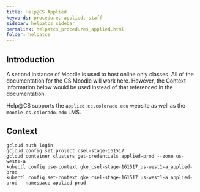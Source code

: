```yaml
---
title: Help@CS Applied
keywords: procedure, applied, staff
sidebar: helpatcs_sidebar
permalink: helpatcs_procedures_applied.html
folder: helpatcs
---
```


## Introduction
A second instance of Moodle is used to host online only classes. All of the documentation for the CS Moodle will work here. However, the Context information below would be used instead of that referenced in the documentation.

Help@CS supports the `applied.cs.colorado.edu` website as well as the `moodle.cs.colorado.edu` LMS.

## Context
```
gcloud auth login
gcloud config set project csel-stage-161517
gcloud container clusters get-credentials applied-prod --zone us-west1-a
kubectl config use-context gke_csel-stage-161517_us-west1-a_applied-prod
kubectl config set-context gke_csel-stage-161517_us-west1-a_applied-prod --namespace applied-prod
```
